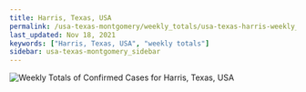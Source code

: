 ```yaml
---
title: Harris, Texas, USA
permalink: /usa-texas-montgomery/weekly_totals/usa-texas-harris-weekly_totals.html
last_updated: Nov 18, 2021
keywords: ["Harris, Texas, USA", "weekly totals"]
sidebar: usa-texas-montgomery_sidebar
---
```


![Weekly Totals of Confirmed Cases for Harris, Texas, USA](/covid_tracker/images/graphs/usa-texas-harris-weekly_totals_graph.png)
